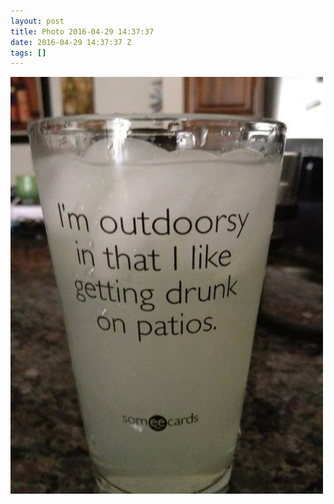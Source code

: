```yaml
---
layout: post
title: Photo 2016-04-29 14:37:37
date: 2016-04-29 14:37:37 Z
tags: []
---
```

![](/media/2016/04/143583448479.jpg)
